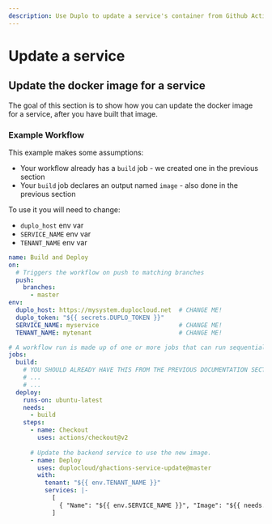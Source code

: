 ```yaml
---
description: Use Duplo to update a service's container from Github Actions
---
```


# Update a service

## Update the docker image for a service

The goal of this section is to show how you can update the docker image for a service, after you have built that image.

### Example Workflow

This example makes some assumptions:

* Your workflow already has a `build` job - we created one in the previous section
* Your `build` job declares an output named `image` - also done in the previous section

To use it you will need to change:

* `duplo_host` env var
* `SERVICE_NAME` env var
* `TENANT_NAME` env var

```yaml
name: Build and Deploy
on:
  # Triggers the workflow on push to matching branches
  push:
    branches:
      - master
env:
  duplo_host: https://mysystem.duplocloud.net  # CHANGE ME!
  duplo_token: "${{ secrets.DUPLO_TOKEN }}"
  SERVICE_NAME: myservice                      # CHANGE ME!
  TENANT_NAME: mytenant                        # CHANGE ME!

# A workflow run is made up of one or more jobs that can run sequentially or in parallel
jobs:
  build:
    # YOU SHOULD ALREADY HAVE THIS FROM THE PREVIOUS DOCUMENTATION SECTION
    # ...
    # ...
  deploy:
    runs-on: ubuntu-latest
    needs:
      - build
    steps:
      - name: Checkout
        uses: actions/checkout@v2
      
      # Update the backend service to use the new image.
      - name: Deploy
        uses: duplocloud/ghactions-service-update@master
        with:
          tenant: "${{ env.TENANT_NAME }}"
          services: |-
            [
              { "Name": "${{ env.SERVICE_NAME }}", "Image": "${{ needs.build.outputs.image }}" }
            ]
```
